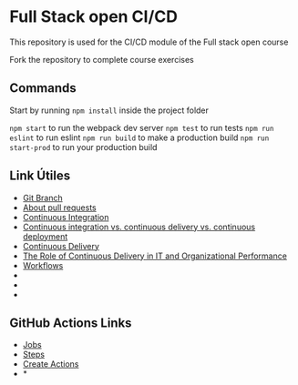 # Full Stack open CI/CD

This repository is used for the CI/CD module of the Full stack open course

Fork the repository to complete course exercises

## Commands

Start by running `npm install` inside the project folder

`npm start` to run the webpack dev server
`npm test` to run tests
`npm run eslint` to run eslint
`npm run build` to make a production build
`npm run start-prod` to run your production build

## Link Útiles
* [Git Branch](https://www.atlassian.com/git/tutorials/using-branches)
* [About pull requests](https://docs.github.com/en/pull-requests/collaborating-with-pull-requests/proposing-changes-to-your-work-with-pull-requests/about-pull-requests)
* [Continuous Integration](https://www.martinfowler.com/articles/continuousIntegration.html)
* [Continuous integration vs. continuous delivery vs. continuous deployment ](https://www.atlassian.com/continuous-delivery/principles/continuous-integration-vs-delivery-vs-deployment)
* [Continuous Delivery](https://martinfowler.com/bliki/ContinuousDelivery.html)
* [The Role of Continuous Delivery in IT and Organizational Performance](https://papers.ssrn.com/sol3/papers.cfm?abstract_id=2681909)
* [Workflows](https://docs.github.com/en/actions/learn-github-actions/understanding-github-actions#workflows)
* []()
* []()
* []()

## GitHub Actions Links
* [Jobs](https://docs.github.com/en/actions/learn-github-actions/understanding-github-actions#jobs)
* [Steps](https://docs.github.com/en/actions/learn-github-actions/understanding-github-actions#steps)
* [Create Actions](https://docs.github.com/en/actions/creating-actions)
* []()* []()

